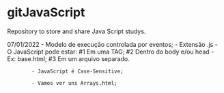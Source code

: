 # gitJavaScript
 Repository to store and share Java Script studys.

 07/01/2022 - Modelo de execução controlada por eventos;
            - Extensão .js
            - O JavaScript pode estar:
                #1 Em uma TAG;
                #2 Dentro do body e/ou head - Ex: base.html;
                #3 Em um arquivo separado.

            - JavaScript é Case-Sensitive;

            - Vamos ver uns Arrays.html;
